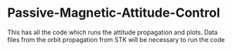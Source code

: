 # Passive-Magnetic-Attitude-Control
This has all the code which runs the attitude propagation and plots. Data files from the orbit propagation from STK will be necessary to run the code
